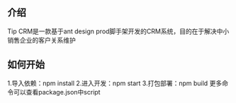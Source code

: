 ## 介绍
Tip CRM是一款基于ant design prod脚手架开发的CRM系统，目的在于解决中小销售企业的客户关系维护
## 如何开始
  1.导入依赖：npm install
  2.进入开发：npm start
  3.打包部署：npm build
  更多命令可以查看package.json中script
